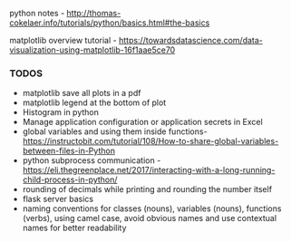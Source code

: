python notes -  http://thomas-cokelaer.info/tutorials/python/basics.html#the-basics

matplotlib overview tutorial - https://towardsdatascience.com/data-visualization-using-matplotlib-16f1aae5ce70


### TODOS
* matplotlib save all plots in a pdf
* matplotlib legend at the bottom of plot
* Histogram in python
* Manage application configuration or application secrets in Excel  
* global variables and using them inside functions- https://instructobit.com/tutorial/108/How-to-share-global-variables-between-files-in-Python
* python subprocess communication - https://eli.thegreenplace.net/2017/interacting-with-a-long-running-child-process-in-python/
* rounding of decimals while printing and rounding the number itself
* flask server basics
* naming conventions for classes (nouns), variables (nouns), functions (verbs), using camel case, avoid obvious names and use contextual names for better readability



<!--stackedit_data:
eyJoaXN0b3J5IjpbLTExOTM5ODk4NzAsOTkwNTEzMTExLC04OD
ExMzgzODEsLTk4OTQ3NzI2MSwtMjA1NjQwNTU1MCwtOTc4Njcz
NDEsLTMyMzk4ODE0OSwtMTkyMzc2Mzk0NywzOTQ1Mzc4NjksLT
EzOTE0OTU2MDUsLTIyMTg4OTk3NSw2NjE2NzQwMTQsOTI2Nzk1
MzA0LC0zOTg1NDI2MDAsMTE3MjIzNjI4MywxODUyMDA2MDI1LD
IxMjE1NzcxNCwtNzc0ODYwMTQzLC01MjA0NzE5MzgsNzM5MDcz
Nzc5XX0=
-->